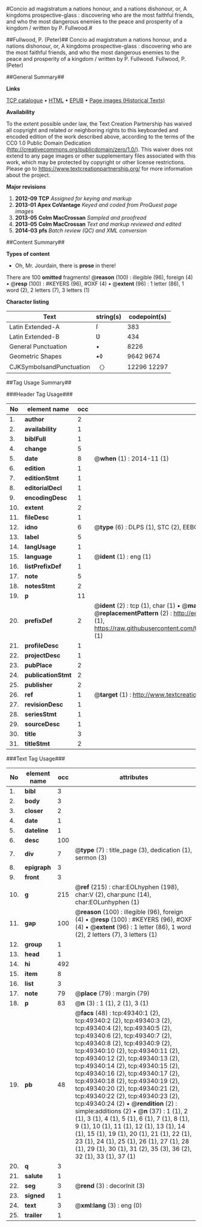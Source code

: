 #Concio ad magistratum a nations honour, and a nations dishonour, or, A kingdoms prospective-glass : discovering who are the most faithful friends, and who the most dangerous enemies to the peace and prosperity of a kingdom / written by P. Fullwood.#

##Fullwood, P. (Peter)##
Concio ad magistratum a nations honour, and a nations dishonour, or, A kingdoms prospective-glass : discovering who are the most faithful friends, and who the most dangerous enemies to the peace and prosperity of a kingdom / written by P. Fullwood.
Fullwood, P. (Peter)

##General Summary##

**Links**

[TCP catalogue](http://www.ota.ox.ac.uk/tcp/)  • 
[HTML](http://tei.it.ox.ac.uk/tcp/Texts-HTML/free/A40/A40725.html)  • 
[EPUB](http://tei.it.ox.ac.uk/tcp/Texts-EPUB/free/A40/A40725.epub) • 
[Page images (Historical Texts)](https://historicaltexts.jisc.ac.uk/eebo-11798722e)

**Availability**

To the extent possible under law, the Text Creation Partnership has waived all copyright and related or neighboring rights to this keyboarded and encoded edition of the work described above, according to the terms of the CC0 1.0 Public Domain Dedication (http://creativecommons.org/publicdomain/zero/1.0/). This waiver does not extend to any page images or other supplementary files associated with this work, which may be protected by copyright or other license restrictions. Please go to https://www.textcreationpartnership.org/ for more information about the project.

**Major revisions**

1. __2012-09__ __TCP__ *Assigned for keying and markup*
1. __2013-01__ __Apex CoVantage__ *Keyed and coded from ProQuest page images*
1. __2013-05__ __Colm MacCrossan__ *Sampled and proofread*
1. __2013-05__ __Colm MacCrossan__ *Text and markup reviewed and edited*
1. __2014-03__ __pfs__ *Batch review (QC) and XML conversion*

##Content Summary##

**Types of content**

  * Oh, Mr. Jourdain, there is **prose** in there!

There are 100 **omitted** fragments! 
 @__reason__ (100) : illegible (96), foreign (4)  •  @__resp__ (100) : #KEYERS (96), #OXF (4)  •  @__extent__ (96) : 1 letter (86), 1 word (2), 2 letters (7), 3 letters (1)

**Character listing**


|Text|string(s)|codepoint(s)|
|---|---|---|
|Latin Extended-A|ſ|383|
|Latin Extended-B|Ʋ|434|
|General Punctuation|•|8226|
|Geometric Shapes|▪◊|9642 9674|
|CJKSymbolsandPunctuation|〈〉|12296 12297|

##Tag Usage Summary##

###Header Tag Usage###

|No|element name|occ|attributes|
|---|---|---|---|
|1.|__author__|2||
|2.|__availability__|1||
|3.|__biblFull__|1||
|4.|__change__|5||
|5.|__date__|8| @__when__ (1) : 2014-11 (1)|
|6.|__edition__|1||
|7.|__editionStmt__|1||
|8.|__editorialDecl__|1||
|9.|__encodingDesc__|1||
|10.|__extent__|2||
|11.|__fileDesc__|1||
|12.|__idno__|6| @__type__ (6) : DLPS (1), STC (2), EEBO-CITATION (1), OCLC (1), VID (1)|
|13.|__label__|5||
|14.|__langUsage__|1||
|15.|__language__|1| @__ident__ (1) : eng (1)|
|16.|__listPrefixDef__|1||
|17.|__note__|5||
|18.|__notesStmt__|2||
|19.|__p__|11||
|20.|__prefixDef__|2| @__ident__ (2) : tcp (1), char (1)  •  @__matchPattern__ (2) : ([0-9\-]+):([0-9IVX]+) (1), (.+) (1)  •  @__replacementPattern__ (2) : http://eebo.chadwyck.com/downloadtiff?vid=$1&page=$2 (1), https://raw.githubusercontent.com/textcreationpartnership/Texts/master/tcpchars.xml#$1 (1)|
|21.|__profileDesc__|1||
|22.|__projectDesc__|1||
|23.|__pubPlace__|2||
|24.|__publicationStmt__|2||
|25.|__publisher__|2||
|26.|__ref__|1| @__target__ (1) : http://www.textcreationpartnership.org/docs/. (1)|
|27.|__revisionDesc__|1||
|28.|__seriesStmt__|1||
|29.|__sourceDesc__|1||
|30.|__title__|3||
|31.|__titleStmt__|2||


###Text Tag Usage###

|No|element name|occ|attributes|
|---|---|---|---|
|1.|__bibl__|3||
|2.|__body__|3||
|3.|__closer__|2||
|4.|__date__|1||
|5.|__dateline__|1||
|6.|__desc__|100||
|7.|__div__|7| @__type__ (7) : title_page (3), dedication (1), sermon (3)|
|8.|__epigraph__|3||
|9.|__front__|3||
|10.|__g__|215| @__ref__ (215) : char:EOLhyphen (198), char:V (2), char:punc (14), char:EOLunhyphen (1)|
|11.|__gap__|100| @__reason__ (100) : illegible (96), foreign (4)  •  @__resp__ (100) : #KEYERS (96), #OXF (4)  •  @__extent__ (96) : 1 letter (86), 1 word (2), 2 letters (7), 3 letters (1)|
|12.|__group__|1||
|13.|__head__|1||
|14.|__hi__|492||
|15.|__item__|8||
|16.|__list__|3||
|17.|__note__|79| @__place__ (79) : margin (79)|
|18.|__p__|83| @__n__ (3) : 1 (1), 2 (1), 3 (1)|
|19.|__pb__|48| @__facs__ (48) : tcp:49340:1 (2), tcp:49340:2 (2), tcp:49340:3 (2), tcp:49340:4 (2), tcp:49340:5 (2), tcp:49340:6 (2), tcp:49340:7 (2), tcp:49340:8 (2), tcp:49340:9 (2), tcp:49340:10 (2), tcp:49340:11 (2), tcp:49340:12 (2), tcp:49340:13 (2), tcp:49340:14 (2), tcp:49340:15 (2), tcp:49340:16 (2), tcp:49340:17 (2), tcp:49340:18 (2), tcp:49340:19 (2), tcp:49340:20 (2), tcp:49340:21 (2), tcp:49340:22 (2), tcp:49340:23 (2), tcp:49340:24 (2)  •  @__rendition__ (2) : simple:additions (2)  •  @__n__ (37) : 1 (1), 2 (1), 3 (1), 4 (1), 5 (1), 6 (1), 7 (1), 8 (1), 9 (1), 10 (1), 11 (1), 12 (1), 13 (1), 14 (1), 15 (1), 19 (1), 20 (1), 21 (1), 22 (1), 23 (1), 24 (1), 25 (1), 26 (1), 27 (1), 28 (1), 29 (1), 30 (1), 31 (2), 35 (3), 36 (2), 32 (1), 33 (1), 37 (1)|
|20.|__q__|3||
|21.|__salute__|1||
|22.|__seg__|3| @__rend__ (3) : decorInit (3)|
|23.|__signed__|1||
|24.|__text__|3| @__xml:lang__ (3) : eng (0)|
|25.|__trailer__|1||
